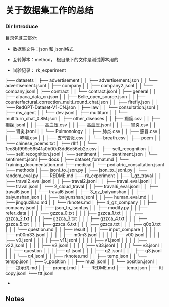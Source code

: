 # 关于数据集工作的总结

### Dir Introduce

目录包含三部分: 

- 数据集文件：json 和 jsonl格式

- 互转脚本：method， 根目录下的文件是测试脚本用的 

- 试验记录： rk_experiment

├── datasets
│   ├── advertisement
│   │   ├── advertisement.json
│   │   └── advertisement.jsonl
│   ├── company
│   │   ├── company2.jsonl
│   │   └── company.jsonl
│   ├── contract
│   │   └── contract.jsonl
│   ├── general
│   │   ├── alpaca_data_cn.json
│   │   ├── Belle_open_source.json
│   │   ├── counterfactural_correction_multi_round_chat.json
│   │   ├── firefly.json
│   │   └── RedGPT-Dataset-V1-CN.json
│   ├── law
│   │   └── consultation.jsonl
│   ├── ms_agent
│   │   └── dev.jsonl
│   ├── multiturn
│   │   └── multiturn_chat_0.8M.json
│   ├── other_diseases
│   │   ├── 癫痫.csv
│   │   ├── 癫痫.jsonl
│   │   ├── 高血压.csv
│   │   ├── 高血压.jsonl
│   │   ├── 胃炎.csv
│   │   ├── 胃炎.jsonl
│   │   └── Pulmonology
│   │       ├── 肺炎.csv
│   │       ├── 感冒.csv
│   │       ├── 哮喘.csv
│   │       ├── 支气管炎.csv
│   │       └── breath.csv
│   ├── poem
│   │   └── chinese_poems.txt
│   ├── rlhf
│   │   └── 1ec8bf999c56541a0b00d3dd6e56eb2e.csv
│   ├── self_recognition
│   │   └── self_recognition.jsonl
│   └── sentiment
│       ├── sentiment.json
│       └── sentiment.jsonl
├── docs
│   ├── dataset_format.md
│   └── Training_documentation.md
├── medical
│   └── pediatric_consultation.jsonl
├── methods
│   ├── jsonl_to_json.py
│   ├── json_to_jsonl.py
│   └── random_eval.py
├── REDME.md
├── rk_experiment
│   ├── 1_gz_traval
│   │   ├── traval2_eval.jsonl
│   │   ├── traval2.jsonl
│   │   ├── traval_eval.jsonl
│   │   └── traval.jsonl
│   ├── 2_cloud_traval
│   │   ├── traval6_eval.jsonl
│   │   ├── traval6.json
│   │   └── traval6.jsonl
│   ├── 3_gz_baiyunshan
│   │   ├── baiyunshan.json
│   │   ├── baiyunshan.jsonl
│   │   ├── human_eval.md
│   │   ├── jingquziliao.md
│   │   └── rknotes.md
│   ├── 4_gz_company
│   │   ├── company.jsonl
│   │   ├── json_to_jsonl.py
│   │   ├── modify.py
│   │   ├── refer_data
│   │   │   ├── gzzca_0.txt
│   │   │   ├── gzzca_1.txt
│   │   │   ├── gzzca_2.txt
│   │   │   ├── gzzca_3.txt
│   │   │   ├── gzzca_4.txt
│   │   │   ├── gzzca_5.txt
│   │   │   ├── gzzca_6.txt
│   │   │   ├── gzzca.txt
│   │   │   ├── q0q3.txt
│   │   │   └── question.md
│   │   ├── result
│   │   │   ├── input_compare
│   │   │   │   ├── m00m33.jsonl
│   │   │   │   ├── m0m3.jsonl
│   │   │   │   ├── v00.jsonl
│   │   │   │   ├── v0.jsonl
│   │   │   │   ├── v11.jsonl
│   │   │   │   ├── v1.jsonl
│   │   │   │   ├── v22.jsonl
│   │   │   │   ├── v2.jsonl
│   │   │   │   ├── v33.jsonl
│   │   │   │   └── v3.jsonl
│   │   │   └── question
│   │   │       ├── q1.jsonl
│   │   │       ├── q2.jsonl
│   │   │       ├── q3.jsonl
│   │   │       └── q4.jsonl
│   │   ├── rknotes.md
│   │   ├── temp.json
│   │   └── tempp.json
│   ├── 5_position
│   │   ├── muzi.jsonl
│   │   └── position.jsonl
│   ├── 提示词.md
│   ├── prompt.md
│   └── REDME.md
├── temp.json
├── ttt copy.jsonl
└── ttt.jsonl

- 

## Notes
